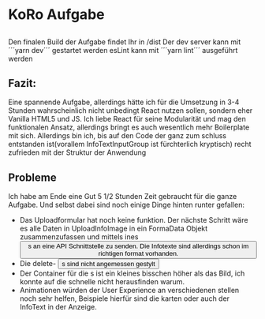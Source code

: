 # KoRo Aufgabe

##

Den finalen Build der Aufgabe findet Ihr in /dist
Der dev server kann mit ´´´yarn dev´´´ gestartet werden
esLint kann mit ´´´yarn lint´´´ ausgeführt werden

## Fazit:

Eine spannende Aufgabe, allerdings hätte ich für die Umsetzung in 3-4 Stunden wahrscheinlich nicht unbedingt React nutzen sollen, sondern eher Vanilla HTML5 und JS. Ich liebe React für seine Modularität und mag den funktionalen Ansatz, allerdings bringt es auch wesentlich mehr Boilerplate mit sich. Allerdings bin ich, bis auf den Code der ganz zum schluss entstanden ist(vorallem InfoTextInputGroup ist fürchterlich kryptisch) recht zufrieden mit der Struktur der Anwendung

## Probleme

Ich habe am Ende eine Gut 5 1/2 Stunden Zeit gebraucht für die ganze Aufgabe. Und selbst dabei sind noch einige Dinge hinten runter gefallen:

- Das Uploadformular hat noch keine funktion. Der nächste Schritt wäre es alle Daten in UploadInfoImage in ein FormaData Objekt zusammenzufassen und mittels ines <button>s an eine API Schnittstelle zu senden. Die Infotexte sind allerdings schon im richtigen format vorhanden.
- Die delete- <button>s sind nicht angemessen gestylt
- Der Container für die <InfoArea>s ist ein kleines bisschen höher als das Bild, ich konnte auf die schnelle nicht herausfinden warum.
- Animationen würden der User Experience an verschiedenen stellen noch sehr helfen, Beispiele hierfür sind die <InfoTextInput> karten oder auch der InfoText in der Anzeige.
